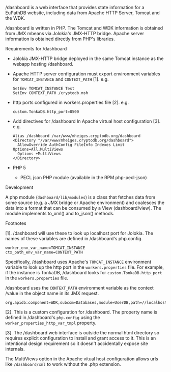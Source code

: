 /dashboard is a web interface that provides state information for a EuPathDB website,
including data from Apache HTTP Server, Tomcat and the WDK.

/dashboard is written in PHP. The Tomcat and WDK information is obtained from JMX mbeans
via Jolokia's JMX-HTTP bridge. Apache server information is obtained directly from
PHP's libraries.


Requirements for /dashboard

  - Jolokia JMX-HTTP bridge deployed in the same Tomcat instance as the webapp hosting /dashboard.

  - Apache HTTP server configuration must export environment variables
  for `TOMCAT_INSTANCE` and `CONTEXT_PATH` [1]. e.g.

    ```
    SetEnv TOMCAT_INSTANCE Test
    SetEnv CONTEXT_PATH /cryptodb.msh
    ```

  - http ports configured in workers.properties file [2]. e.g.

    ```
    custom.TonkaDB.http_port=8500
    ```

  - Add directives for /dashboard In Apache virtual host configuration [3]. e.g.

    ```
    Alias /dashboard /var/www/mheiges.cryptodb.org/dashboard
    <Directory "/var/www/mheiges.cryptodb.org/dashboard">
      AllowOverride AuthConfig FileInfo Indexes Limit Options=All,MultiViews
      Options +MultiViews
    </Directory>
    ```

  - PHP 5
    - PECL json PHP module (available in the RPM php-pecl-json)

Development

A php module (`dashboard/lib/modules`) is a class that fetches data from
some source (e.g. a JMX bridge or Apache environment) and coalesces the
data into a format that can be consumed by a View (dashboard/view). The
module implements to_xml() and to_json() methods.




Footnotes

[1]. /dashboard will use these to look up localhost port for Jolokia.
The names of these variables are defined in /dashboard's php.config.

```
worker_env_var_name=TOMCAT_INSTANCE
ctx_path_env_var_name=CONTEXT_PATH
```

Specifically, /dashboard uses Apache's `TOMCAT_INSTANCE` environment
variable to look up the http port in the `workers.properties` file. For
example, if the instance is TonkaDB, /dashboard looks for
`custom.TonkaDB.http_port` in the `workers.properties` file.

/dashboard uses the `CONTEXT_PATH` environment variable as the context
/value in the object name in its JMX request.

  ```
  org.apidb:component=WDK,subcom=Databases,module=UserDB,path=//localhost/cryptodb.msh
  ```

[2].  This is a custom configuration for /dashboard. The property name
is defined in /dashboard's `php.config` using the
`worker_properties_http_var_tmpl` property.

[3]. The /dashboard web interface is outside the normal html directory
so requires explicit configuration to install and grant access to it.
This is an intentional design requirement so it doesn't accidentally
expose site internals.

The MultiViews option in the Apache vitual host configuration allows
urls like `/dashboard/xml` to work without the .php extension.
